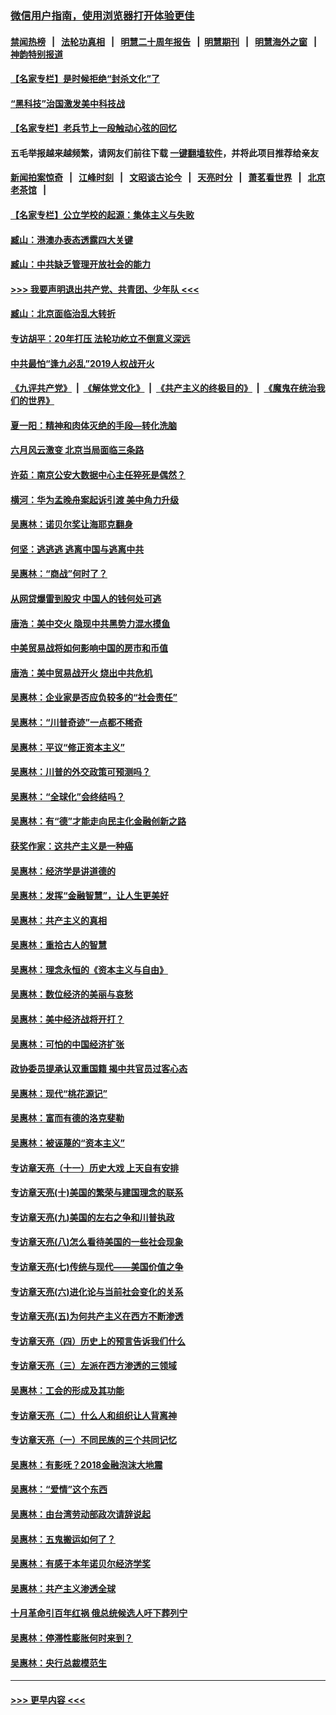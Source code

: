 ### [微信用户指南，使用浏览器打开体验更佳](https://github.com/gfw-breaker/banned-news1/blob/master/indexes/wechat-guide.md?t=0)
#### [禁闻热榜](热点新闻.md?t=0)  &nbsp;&nbsp;|&nbsp;&nbsp; [法轮功真相](https://github.com/gfw-breaker/truth/blob/master/README.md?t=0) &nbsp;&nbsp;|&nbsp;&nbsp; [明慧二十周年报告](https://github.com/gfw-breaker/mh-reports/blob/master/README.md?t=0) &nbsp;&nbsp;|&nbsp;&nbsp;[明慧期刊](https://github.com/gfw-breaker/mh-qikan) &nbsp;&nbsp;|&nbsp;&nbsp; [明慧海外之窗](https://github.com/gfw-breaker/mh-news/blob/master/README.md?t=0) &nbsp;&nbsp;|&nbsp;&nbsp; [神韵特别报道](https://github.com/gfw-breaker/mh-news/blob/master/shenyun.md?t=0)
#### [【名家专栏】是时候拒绝“封杀文化”了](../pages/nsc423/n11814093.md?t=02120302) 
#### [“黑科技”治国激发美中科技战](../pages/nsc423/n11638056.md?t=02120302) 
#### [【名家专栏】老兵节上一段触动心弦的回忆](../pages/nsc423/n11646016.md?t=02120302) 
#### 五毛举报越来越频繁，请网友们前往下载 [一键翻墙软件](https://github.com/gfw-breaker/ssr-accounts)，并将此项目推荐给亲友
#### [新闻拍案惊奇](https://github.com/gfw-breaker/banned-news1/blob/master/pages/link4.md) &nbsp;&nbsp;|&nbsp;&nbsp; [江峰时刻](https://github.com/gfw-breaker/banned-news1/blob/master/pages/link4.md) &nbsp;&nbsp;|&nbsp;&nbsp; [文昭谈古论今](https://github.com/gfw-breaker/banned-news1/blob/master/pages/link4.md) &nbsp;&nbsp;|&nbsp;&nbsp; [天亮时分](https://github.com/gfw-breaker/banned-news1/blob/master/pages/link4.md) &nbsp;&nbsp;|&nbsp;&nbsp; [萧茗看世界](https://github.com/gfw-breaker/banned-news1/blob/master/pages/link4.md) &nbsp;&nbsp;|&nbsp;&nbsp; [北京老茶馆](https://github.com/gfw-breaker/banned-news1/blob/master/pages/link4.md) &nbsp;&nbsp;|&nbsp;&nbsp; 
#### [【名家专栏】公立学校的起源：集体主义与失败](../pages/nsc423/n11601833.md?t=02120302) 
#### [臧山：港澳办表态透露四大关键](../pages/nsc423/n11421628.md?t=02120302) 
#### [臧山：中共缺乏管理开放社会的能力](../pages/nsc423/n11407457.md?t=02120302) 
#### [>>> 我要声明退出共产党、共青团、少年队 <<<](https://github.com/begood0513/goodnews/blob/master/quit/letter.md) 
#### [臧山：北京面临治乱大转折](../pages/nsc423/n11406895.md?t=02120302) 
#### [专访胡平：20年打压 法轮功屹立不倒意义深远](../pages/nsc423/n11398800.md?t=02120302) 
#### [中共最怕“逢九必乱”2019人权战开火](../pages/nsc423/n11385248.md?t=02120302) 
#### [《九评共产党》](https://github.com/begood0513/9ping.md/blob/master/README.md) &nbsp;|&nbsp; [《解体党文化》](../../../../jtdwh.md/blob/master/README.md)  &nbsp;|&nbsp; [《共产主义的终极目的》](../../../../gczydzjmd.md/blob/master/README.md) &nbsp;|&nbsp; [《魔鬼在统治我们的世界》](../../../../mgztzwmdsj.md/blob/master/README.md) 
#### [夏一阳：精神和肉体灭绝的手段—转化洗脑](../pages/nsc423/n11368250.md?t=02120302) 
#### [六月风云激变 北京当局面临三条路](../pages/nsc423/n11313668.md?t=02120302) 
#### [许茹：南京公安大数据中心主任猝死是偶然？](../pages/nsc423/n11064744.md?t=02120302) 
#### [横河：华为孟晚舟案起诉引渡 美中角力升级](../pages/nsc423/n11027230.md?t=02120302) 
#### [吴惠林：诺贝尔奖让海耶克翻身](../pages/nsc423/n10890049.md?t=02120302) 
#### [何坚：逃逃逃 逃离中国与逃离中共](../pages/nsc423/n10592891.md?t=02120302) 
#### [吴惠林：“商战”何时了？](../pages/nsc423/n10573558.md?t=02120302) 
#### [从网贷爆雷到股灾 中国人的钱何处可逃](../pages/nsc423/n10572800.md?t=02120302) 
#### [唐浩：美中交火 隐现中共黑势力混水摸鱼](../pages/nsc423/n10544040.md?t=02120302) 
#### [中美贸易战将如何影响中国的房市和币值](../pages/nsc423/n10543697.md?t=02120302) 
#### [唐浩：美中贸易战开火 烧出中共危机](../pages/nsc423/n10540126.md?t=02120302) 
#### [吴惠林：企业家是否应负较多的“社会责任”](../pages/nsc423/n10535022.md?t=02120302) 
#### [吴惠林：“川普奇迹”一点都不稀奇](../pages/nsc423/n10512808.md?t=02120302) 
#### [吴惠林：平议“修正资本主义”](../pages/nsc423/n10495724.md?t=02120302) 
#### [吴惠林：川普的外交政策可预测吗？](../pages/nsc423/n10462387.md?t=02120302) 
#### [吴惠林：“全球化”会终结吗？](../pages/nsc423/n10452838.md?t=02120302) 
#### [吴惠林：有“德”才能走向民主化金融创新之路](../pages/nsc423/n10432292.md?t=02120302) 
#### [获奖作家：这共产主义是一种癌](../pages/nsc423/n10431541.md?t=02120302) 
#### [吴惠林：经济学是讲道德的](../pages/nsc423/n10398014.md?t=02120302) 
#### [吴惠林：发挥“金融智慧”，让人生更美好](../pages/nsc423/n10375019.md?t=02120302) 
#### [吴惠林：共产主义的真相](../pages/nsc423/n10351394.md?t=02120302) 
#### [吴惠林：重拾古人的智慧](../pages/nsc423/n10337691.md?t=02120302) 
#### [吴惠林：理念永恒的《资本主义与自由》](../pages/nsc423/n10316274.md?t=02120302) 
#### [吴惠林：数位经济的美丽与哀愁](../pages/nsc423/n10292946.md?t=02120302) 
#### [吴惠林：美中经济战将开打？](../pages/nsc423/n10258825.md?t=02120302) 
#### [吴惠林：可怕的中国经济扩张](../pages/nsc423/n10219147.md?t=02120302) 
#### [政协委员提承认双重国籍 揭中共官员过客心态](../pages/nsc423/n10208809.md?t=02120302) 
#### [吴惠林：现代“桃花源记”](../pages/nsc423/n10185234.md?t=02120302) 
#### [吴惠林：富而有德的洛克斐勒](../pages/nsc423/n10142264.md?t=02120302) 
#### [吴惠林：被诬蔑的“资本主义”](../pages/nsc423/n10124816.md?t=02120302) 
#### [专访章天亮（十一）历史大戏 上天自有安排](../pages/nsc423/n10094905.md?t=02120302) 
#### [专访章天亮(十)美国的繁荣与建国理念的联系](../pages/nsc423/n10094899.md?t=02120302) 
#### [专访章天亮(九)美国的左右之争和川普执政](../pages/nsc423/n10094889.md?t=02120302) 
#### [专访章天亮(八)怎么看待美国的一些社会现象](../pages/nsc423/n10094857.md?t=02120302) 
#### [专访章天亮(七)传统与现代——美国价值之争](../pages/nsc423/n10093140.md?t=02120302) 
#### [专访章天亮(六)进化论与当前社会变化的关系](../pages/nsc423/n10092036.md?t=02120302) 
#### [专访章天亮(五)为何共产主义在西方不断渗透](../pages/nsc423/n10083620.md?t=02120302) 
#### [专访章天亮（四）历史上的预言告诉我们什么](../pages/nsc423/n10083606.md?t=02120302) 
#### [专访章天亮（三）左派在西方渗透的三领域](../pages/nsc423/n10081115.md?t=02120302) 
#### [吴惠林：工会的形成及其功能](../pages/nsc423/n10080633.md?t=02120302) 
#### [专访章天亮（二）什么人和组织让人背离神](../pages/nsc423/n10076637.md?t=02120302) 
#### [专访章天亮（一）不同民族的三个共同记忆](../pages/nsc423/n10074188.md?t=02120302) 
#### [吴惠林：有影呒？2018金融泡沫大地震](../pages/nsc423/n10040534.md?t=02120302) 
#### [吴惠林：“爱情”这个东西](../pages/nsc423/n10019423.md?t=02120302) 
#### [吴惠林：由台湾劳动部政次请辞说起](../pages/nsc423/n9979679.md?t=02120302) 
#### [吴惠林：五鬼搬运如何了？](../pages/nsc423/n9925338.md?t=02120302) 
#### [吴惠林：有感于本年诺贝尔经济学奖](../pages/nsc423/n9871883.md?t=02120302) 
#### [吴惠林：共产主义渗透全球](../pages/nsc423/n9812748.md?t=02120302) 
#### [十月革命引百年红祸 俄总统候选人吁下葬列宁](../pages/nsc423/n9810182.md?t=02120302) 
#### [吴惠林：停滞性膨胀何时来到？](../pages/nsc423/n9764136.md?t=02120302) 
#### [吴惠林：央行总裁模范生](../pages/nsc423/n9728134.md?t=02120302) 

----
#### [ >>> 更早内容 <<< ](../indexes/nsc423-earlier.md)
